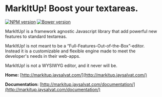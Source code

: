 # MarkItUp! Boost your textareas.

[![NPM version](https://badge.fury.io/js/markitup.svg)](http://badge.fury.io/js/markitup)
[![Bower version](https://badge.fury.io/bo/markitup.svg)](http://badge.fury.io/bo/markitup)

MarkItUp! is a framework agnostic Javascript library that add powerful new features to
standard textareas.

MarkItUp! is not meant to be a “Full-Features-Out-of-the-Box”-editor. Instead it
is a customizable and flexible engine made to meet the developer's needs
in their web-apps.

 MarkItUp! is not a WYSIWYG editor, and it never will be.

**Home:**
[http://markitup.jaysalvat.com/](http://markitup.jaysalvat.com/)

**Documentation:**
[http://markitup.jaysalvat.com/documentation/](http://markitup.jaysalvat.com/documentation/)

